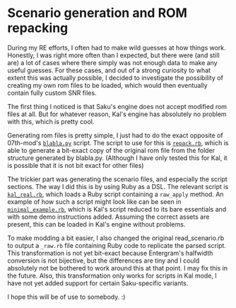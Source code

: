 # Scenario generation and ROM repacking

During my RE efforts, I often had to make wild guesses at how things work. Honestly, I was right more often than I expected, but there were (and still are) a lot of cases where there simply was not enough data to make any useful guesses. For these cases, and out of a strong curiosity to what extent this was actually possible, I decided to investigate the possibility of creating my own rom files to be loaded, which would then eventually contain fully custom SNR files.

The first thing I noticed is that Saku's engine does not accept modified rom files at all. But for whatever reason, Kal's engine has absolutely no problem with this, which is pretty cool.

Generating rom files is pretty simple, I just had to do the exact opposite of 07th-mod's [`blabla.py`](https://github.com/07th-mod/enter_extractor/blob/master/blabla.py) script. The script to use for this is [`repack.rb`](https://gitlab.com/Neurochitin/kaleido/-/blob/saku/rom-repack/repack.rb), which is able to generate a bit-exact copy of the original rom file from the folder structure generated by blabla.py. (Although I have only tested this for Kal, it is possible that it is not bit exact for other files)

The trickier part was generating the scenario files, and especially the script sections. The way I did this is by using Ruby as a DSL. The relevant script is [`kal_real.rb`](https://gitlab.com/Neurochitin/kaleido/-/blob/saku/rom-repack/kal_real.rb), which loads a Ruby script containing a `raw_apply` method. An example of how such a script might look like can be seen in [`minimal_example.rb`](https://gitlab.com/Neurochitin/kaleido/-/blob/saku/rom-repack/minimal_example.rb), which is Kal's script reduced to its bare essentials and with some demo instructions added. Assuming the correct assets are present, this can be loaded in Kal's engine without problems.

To make modding a bit easier, I also changed the original read_scenario.rb to output a `_raw.rb` file containing Ruby code to replicate the parsed script. This transformation is not yet bit-exact because Entergram's halfwidth conversion is not bijective, but the differences are tiny and I could absolutely not be bothered to work around this at that point. I may fix this in the future. Also, this transformation only works for scripts in Kal mode, I have not yet added support for certain Saku-specific variants.

I hope this will be of use to somebody. :)
